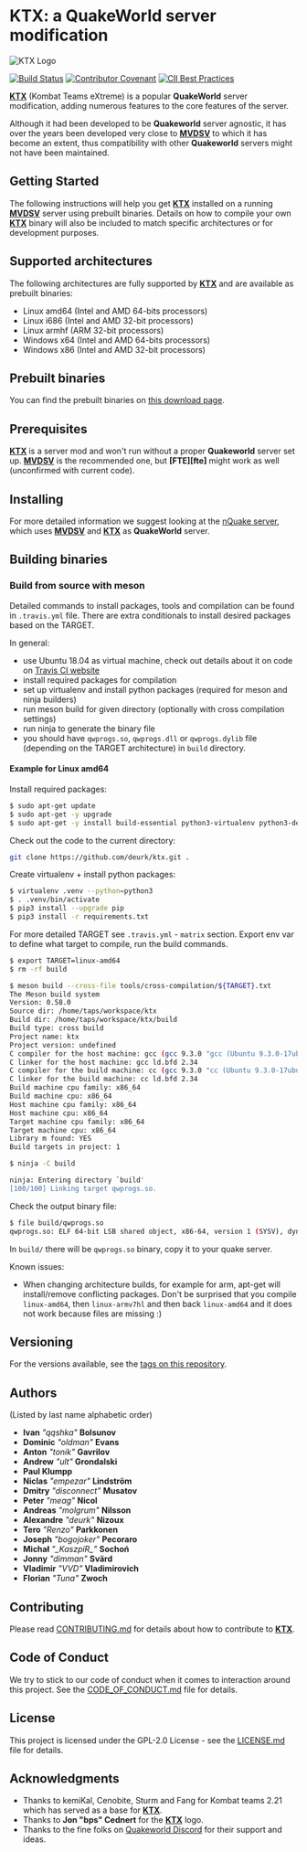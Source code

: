 # KTX: a QuakeWorld server modification
![KTX Logo](https://raw.githubusercontent.com/deurk/ktx/master/resources/logo/ktx.png)

[![Build Status](https://travis-ci.org/deurk/ktx.svg?branch=master)](https://travis-ci.org/deurk/ktx)
[![Contributor Covenant](https://img.shields.io/badge/Contributor%20Covenant-v2.0%20adopted-ff69b4.svg)](code_of_conduct.md)
[![CII Best Practices](https://bestpractices.coreinfrastructure.org/projects/1256/badge)](https://bestpractices.coreinfrastructure.org/projects/1256)

**[KTX][ktx]** (Kombat Teams eXtreme) is a popular **QuakeWorld** server modification, adding numerous features to the core features of the server.

Although it had been developed to be **Quakeworld** server agnostic, it has over the years been developed very close to **[MVDSV][mvdsv]** to which it has become an extent, thus compatibility with other **Quakeworld** servers might not have been maintained.

## Getting Started

The following instructions will help you get **[KTX][ktx]** installed on a running **[MVDSV][mvdsv]** server using prebuilt binaries. Details on how to compile your own **[KTX][ktx]** binary will also be included to match specific architectures or for development purposes.

## Supported architectures

The following architectures are fully supported by **[KTX][ktx]** and are available as prebuilt binaries:
* Linux amd64 (Intel and AMD 64-bits processors)
* Linux i686 (Intel and AMD 32-bit processors)
* Linux armhf (ARM 32-bit processors)
* Windows x64 (Intel and AMD 64-bits processors)
* Windows x86 (Intel and AMD 32-bit processors)

## Prebuilt binaries

You can find the prebuilt binaries on [this download page][ktx-builds].

## Prerequisites

**[KTX][ktx]** is a server mod and won't run without a proper **Quakeworld** server set up. **[MVDSV][mvdsv]** is the recommended one, but **[FTE][fte]** might work as well (unconfirmed with current code).

## Installing

For more detailed information we suggest looking at the [nQuake server][nquake-linux], which uses **[MVDSV][mvdsv]** and **[KTX][ktx]** as **QuakeWorld** server.

## Building binaries

### Build from source with meson

Detailed commands to install packages, tools and compilation can be found in ``.travis.yml`` file.
There are extra conditionals to install desired packages based on the TARGET.

In general:

- use Ubuntu 18.04 as virtual machine, check out details about it on code on [Travis CI website][travis-build-env]
- install required packages for compilation
- set up virtualenv and install python packages (required for meson and ninja builders)
- run meson build for given directory (optionally with cross compilation settings)
- run ninja to generate the binary file
- you should have ``qwprogs.so``, ``qwprogs.dll`` or ``qwprogs.dylib`` file (depending on the TARGET architecture) in ``build`` directory.

#### Example for Linux amd64

Install required packages:

```bash
$ sudo apt-get update
$ sudo apt-get -y upgrade
$ sudo apt-get -y install build-essential python3-virtualenv python3-dev python3-pip ninja-build cmake gcc-multilib
```

Check out the code to the current directory:

```bash
git clone https://github.com/deurk/ktx.git .
```

Create virtualenv + install python packages:

```bash
$ virtualenv .venv --python=python3
$ . .venv/bin/activate
$ pip3 install --upgrade pip
$ pip3 install -r requirements.txt
```

For more detailed TARGET see ``.travis.yml`` - ``matrix`` section.
Export env var to define what target to compile, run the build commands.

```bash
$ export TARGET=linux-amd64
$ rm -rf build

$ meson build --cross-file tools/cross-compilation/${TARGET}.txt
The Meson build system
Version: 0.58.0
Source dir: /home/taps/workspace/ktx
Build dir: /home/taps/workspace/ktx/build
Build type: cross build
Project name: ktx
Project version: undefined
C compiler for the host machine: gcc (gcc 9.3.0 "gcc (Ubuntu 9.3.0-17ubuntu1~20.04) 9.3.0")
C linker for the host machine: gcc ld.bfd 2.34
C compiler for the build machine: cc (gcc 9.3.0 "cc (Ubuntu 9.3.0-17ubuntu1~20.04) 9.3.0")
C linker for the build machine: cc ld.bfd 2.34
Build machine cpu family: x86_64
Build machine cpu: x86_64
Host machine cpu family: x86_64
Host machine cpu: x86_64
Target machine cpu family: x86_64
Target machine cpu: x86_64
Library m found: YES
Build targets in project: 1

$ ninja -C build

ninja: Entering directory `build'
[100/100] Linking target qwprogs.so.

```

Check the output binary file:

```bash
$ file build/qwprogs.so
qwprogs.so: ELF 64-bit LSB shared object, x86-64, version 1 (SYSV), dynamically linked, BuildID[sha1]=5bd27876114dbf4b0dcf6a190c90f5e800ef480c, not stripped

```

In ``build/`` there will be ``qwprogs.so`` binary, copy it to your quake server.

Known issues:

- When changing architecture builds, for example for arm, apt-get will install/remove conflicting packages. Don't be surprised that you compile ``linux-amd64``, then ``linux-armv7hl`` and then back ``linux-amd64`` and it does not work because files are missing :)

## Versioning

For the versions available, see the [tags on this repository][ktx-tags].

## Authors

(Listed by last name alphabetic order)

* **Ivan** *"qqshka"* **Bolsunov**
* **Dominic** *"oldman"* **Evans**
* **Anton** *"tonik"* **Gavrilov**
* **Andrew** *"ult"* **Grondalski**
* **Paul Klumpp**
* **Niclas** *"empezar"* **Lindström**
* **Dmitry** *"disconnect"* **Musatov**
* **Peter** *"meag"* **Nicol**
* **Andreas** *"molgrum"* **Nilsson**
* **Alexandre** *"deurk"* **Nizoux**
* **Tero** *"Renzo"* **Parkkonen**
* **Joseph** *"bogojoker"* **Pecoraro**
* **Michał** *"\_KaszpiR\_"* **Sochoń**
* **Jonny** *"dimman"* **Svärd**
* **Vladimir** *"VVD"* **Vladimirovich**
* **Florian** *"Tuna"* **Zwoch**

## Contributing

Please read [CONTRIBUTING.md](CONTRIBUTING.md) for details about how to contribute to **[KTX][ktx]**.

## Code of Conduct

We try to stick to our code of conduct when it comes to interaction around this project. See the [CODE_OF_CONDUCT.md](CODE_OF_CONDUCT.md) file for details.

## License

This project is licensed under the GPL-2.0 License - see the [LICENSE.md](LICENSE.md) file for details.

## Acknowledgments

* Thanks to kemiKal, Cenobite, Sturm and Fang for Kombat teams 2.21 which has served as a base for **[KTX][ktx]**.
* Thanks to **Jon "bps" Cednert** for the **[KTX][ktx]** logo.
* Thanks to the fine folks on [Quakeworld Discord][discord-qw] for their support and ideas.

[ktx]: https://github.com/deurk/ktx
[ktx-tags]: https://github.com/deurk/ktx/tags
[ktx-builds]: https://builds.quakeworld.nu/ktx
[mvdsv]: https://github.com/deurk/mvdsv
[nquake-linux]: https://github.com/nQuake/server-linux
[travis-build-env]: https://docs.travis-ci.com/user/reference/bionic/
[discord-qw]: http://discord.quake.world/

